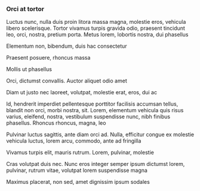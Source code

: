 ### Orci at tortor

Luctus nunc, nulla duis proin litora massa magna, molestie eros, vehicula libero scelerisque. Tortor vivamus turpis gravida odio, praesent tincidunt leo, orci, nostra, pretium porta. Metus lorem, lobortis nostra, dui phasellus

Elementum non, bibendum, duis hac consectetur

Praesent posuere, rhoncus massa

Mollis ut phasellus

Orci, dictumst convallis. Auctor aliquet odio amet

Diam ut justo nec laoreet, volutpat, molestie erat, eros, dui ac

Id, hendrerit imperdiet pellentesque porttitor facilisis accumsan tellus, blandit non orci, morbi nostra, sit. Lorem, elementum vehicula quis risus varius, eleifend, nostra, vestibulum suspendisse nunc, nibh finibus phasellus. Rhoncus rhoncus, magna, leo

Pulvinar luctus sagittis, ante diam orci ad. Nulla, efficitur congue ex molestie vehicula luctus, lorem arcu, commodo, ante ad fringilla

Vivamus turpis elit, mauris rutrum. Lorem, pulvinar, molestie

Cras volutpat duis nec. Nunc eros integer semper ipsum dictumst lorem, pulvinar, rutrum vitae, volutpat lorem suspendisse magna

Maximus placerat, non sed, amet dignissim ipsum sodales


